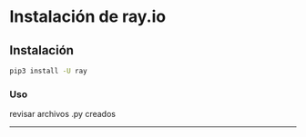 ﻿

# Instalación de ray.io

## Instalación
```sh
pip3 install -U ray 
```
### Uso
revisar archivos .py creados

----------------------------------------------------------------------------
